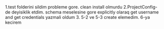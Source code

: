 1.test folderini sildim probleme gore. clean install olmurdu
2.ProjectConfig-de deyisiklik etdim. schema meselesine gore 
explicitly olaraq get username and get credentials yazmali oldum
3. 5-2 ve 5-3 create elemedim. 6-ya kecirem